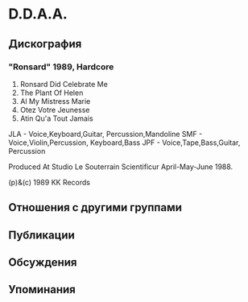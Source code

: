 # D.D.A.A.



## Дискография

### "Ronsard" 1989, Hardcore

1. Ronsard Did Celebrate Me
2. The Plant Of Helen
3. Al My Mistress Marie
4. Otez Votre Jeunesse
5. Atin Qu'a Tout Jamais

 JLA - Voice,Keyboard,Guitar,
       Percussion,Mandoline
 SMF - Voice,Violin,Percussion,
       Keyboard,Bass
 JPF - Voice,Tape,Bass,Guitar,
       Percussion

Produced At Studio Le Souterrain
Scientificur April-May-June 1988.

(p)&(c) 1989 KK Records


## Отношения с другими группами


## Публикации


## Обсуждения


## Упоминания

